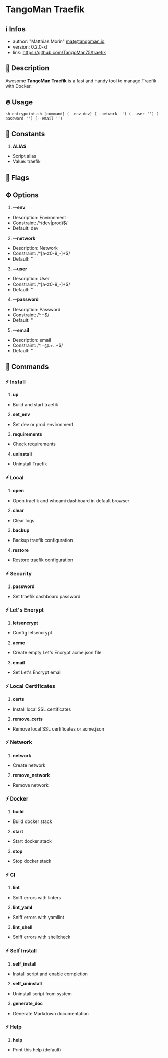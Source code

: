 TangoMan Traefik
===

## ℹ️ Infos

- author:  "Matthias Morin" <mat@tangoman.io>
- version: 0.2.0-xl
- link:    https://github.com/TangoMan75/traefik

## 📑 Description

Awesome **TangoMan Traefik** is a fast and handy tool to manage Traefik with Docker.   

## 🔥 Usage

`sh entrypoint.sh [command] (--env dev) (--network '') (--user '') (--password '') (--email '') `

## 🧱 Constants

1. **ALIAS**
  - Script alias
  - Value: traefik

## 🚩 Flags

## ⚙️ Options

1. **--env**
  - Description: Environment
  - Constraint:  /^(dev|prod)$/
  - Default: dev

2. **--network**
  - Description: Network
  - Constraint:  /^[a-z0-9_-]+$/
  - Default: ''

3. **--user**
  - Description: User
  - Constraint:  /^[a-z0-9_-]+$/
  - Default: ''

4. **--password**
  - Description: Password
  - Constraint:  /^.+$/
  - Default: ''

5. **--email**
  - Description: email
  - Constraint:  /^.+@.+\..+$/
  - Default: ''

## 🤖 Commands

### ⚡ Install

1. **up**
  - Build and start traefik

2. **set_env**
  - Set dev or prod environment

3. **requirements**
  - Check requirements

4. **uninstall**
  - Uninstall Traefik

### ⚡ Local

1. **open**
  - Open traefik and whoami dashboard in default browser

2. **clear**
  - Clear logs

3. **backup**
  - Backup traefik configuration

4. **restore**
  - Restore traefik configuration

### ⚡ Security

1. **password**
  - Set traefik dashboard password

### ⚡ Let's Encrypt

1. **letsencrypt**
  - Config letsencrypt

2. **acme**
  - Create empty Let's Encrypt acme.json file

3. **email**
  - Set Let's Encrypt email

### ⚡ Local Certificates

1. **certs**
  - Install local SSL certificates

2. **remove_certs**
  - Remove local SSL certificates or acme.json

### ⚡ Network

1. **network**
  - Create network

2. **remove_network**
  - Remove network

### ⚡ Docker

1. **build**
  - Build docker stack

2. **start**
  - Start docker stack

3. **stop**
  - Stop docker stack

### ⚡ CI

1. **lint**
  - Sniff errors with linters

2. **lint_yaml**
  - Sniff errors with yamllint

3. **lint_shell**
  - Sniff errors with shellcheck

### ⚡ Self Install

1. **self_install**
  - Install script and enable completion

2. **self_uninstall**
  - Uninstall script from system

3. **generate_doc**
  - Generate Markdown documentation

### ⚡ Help

1. **help**
  - Print this help (default)

